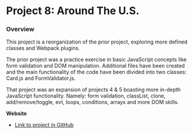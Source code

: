 # Project 8: Around The U.S.

### Overview

This project is a reorganization of the prior project, exploring more defined classes and Webpack plugins.

The prior project was a practice exercise in basic JavaScript concepts like form validation and DOM manipulation. Additional files have been created and the main functionality of the code have been divided into two classes: Card.js and FormValidator.js.

That project was an expansion of projects 4 & 5 boasting more in-depth JavaScript functionality.
Namely: form validation, classList, clone, add/remove/toggle, evt, loops, conditions, arrays and more DOM skills.

**Website**

- [Link to project in GitHub](https://xxengineer-practicum.github.io/web_project_4)
